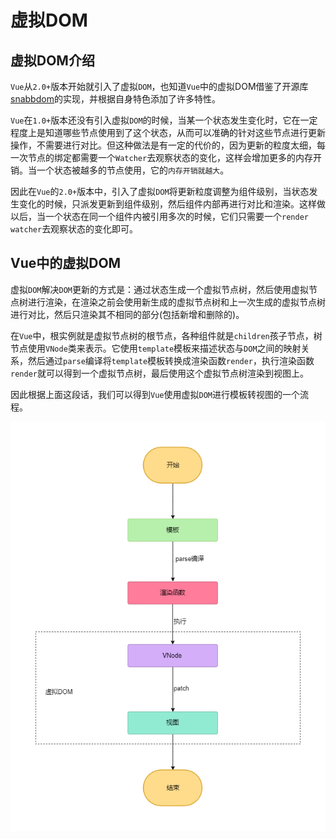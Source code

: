 # 虚拟DOM

## 虚拟DOM介绍

`Vue`从`2.0+`版本开始就引入了虚拟`DOM`，也知道`Vue`中的虚拟DOM借鉴了开源库[snabbdom](https://github.com/snabbdom/snabbdom)的实现，并根据自身特色添加了许多特性。

`Vue`在`1.0+`版本还没有引入虚拟`DOM`的时候，当某一个状态发生变化时，它在一定程度上是知道哪些节点使用到了这个状态，从而可以准确的针对这些节点进行更新操作，不需要进行对比。但这种做法是有一定的代价的，因为更新的粒度太细，每一次节点的绑定都需要一个`Watcher`去观察状态的变化，这样会增加更多的内存开销。当一个状态被越多的节点使用，它的`内存开销就越大`。

因此在`Vue`的`2.0+`版本中，引入了虚拟`DOM`将更新粒度调整为组件级别，当状态发生变化的时候，只派发更新到组件级别，然后组件内部再进行对比和渲染。这样做以后，当一个状态在同一个组件内被引用多次的时候，它们只需要一个`render watcher`去观察状态的变化即可。

## Vue中的虚拟DOM

虚拟`DOM`解决`DOM`更新的方式是：通过状态生成一个虚拟节点树，然后使用虚拟节点树进行渲染，在渲染之前会使用新生成的虚拟节点树和上一次生成的虚拟节点树进行对比，然后只渲染其不相同的部分(包括新增和删除的)。

在`Vue`中，根实例就是虚拟节点树的根节点，各种组件就是`children`孩子节点，树节点使用`VNode`类来表示。它使用`template`模板来描述状态与`DOM`之间的映射关系，然后通过`parse`编译将`template`模板转换成渲染函数`render`，执行渲染函数`render`就可以得到一个虚拟节点树，最后使用这个虚拟节点树渲染到视图上。

因此根据上面这段话，我们可以得到`Vue`使用虚拟`DOM`进行模板转视图的一个流程。

<div style="text-align: center">
  <img src="../../images/dom.png" alt="虚拟dom" />
</div>
